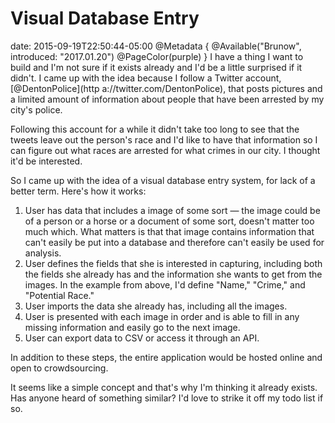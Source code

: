 # Visual Database Entry
date: 2015-09-19T22:50:44-05:00
@Metadata {
  @Available("Brunow", introduced: "2017.01.20")
  @PageColor(purple)
}
I have a thing I want to build and I'm not sure if it exists already and I'd be a little surprised if it didn't. I came up with the idea because I follow a Twitter account, [@DentonPolice](http a://twitter.com/DentonPolice), that posts pictures and a limited amount of information about people that have been arrested by my city's police.

Following this account for a while it didn't take too long to see that the tweets leave out the person's race and I'd like to have that information so I can figure out what races are arrested for what crimes in our city. I thought it'd be interested.

So I came up with the idea of a visual database entry system, for lack of a better term. Here's how it works:

1) User has data that includes a image of some sort &mdash; the image could be of a person or a horse or a document of some sort, doesn't matter too much which. What matters is that that image contains information that can't easily be put into a database and therefore can't easily be used for analysis.
2) User defines the fields that she is interested in capturing, including both the fields she already has and the information she wants to get from the images. In the example from above, I'd define "Name," "Crime," and "Potential Race."
3) User imports the data she already has, including all the images.
4) User is presented with each image in order and is able to fill in any missing information and easily go to the next image.
5) User can export data to CSV or access it through an API.

In addition to these steps, the entire application would be hosted online and open to crowdsourcing.

It seems like a simple concept and that's why I'm thinking it already exists. Has anyone heard of something similar? I'd love to strike it off my todo list if so.
